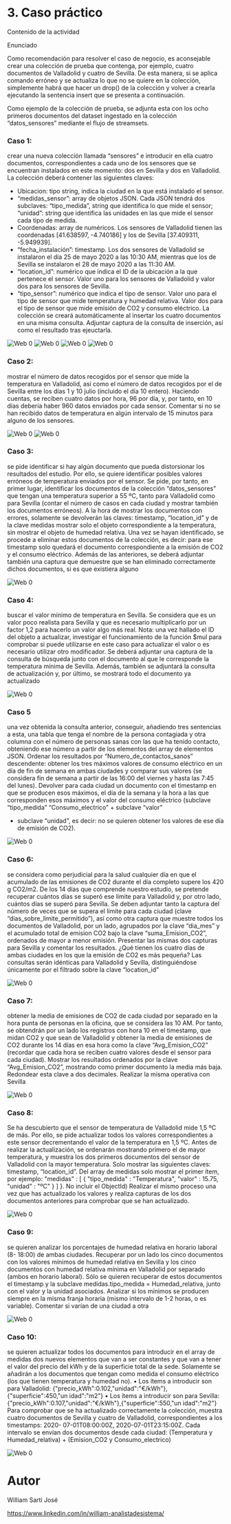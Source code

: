 # 3. Caso práctico

Contenido de la actividad

Enunciado



Como recomendación para resolver el caso de negocio, es aconsejable crear una colección de prueba que contenga, por ejemplo, cuatro documentos de Valladolid y cuatro de Sevilla. De esta manera, si se aplica comando erróneo y se actualiza lo que no se quiere en la colección, simplemente habrá que hacer un drop() de la colección y volver a crearla ejecutando la sentencia insert que se presenta a continuación.



Como ejemplo de la colección de prueba, se adjunta esta con los ocho primeros documentos del dataset ingestado en la colección “datos_sensores” mediante el flujo de streamsets.


### Caso 1:

crear una nueva colección llamada “sensores” e introducir en ella cuatro 
documentos, correspondientes a cada uno de los sensores que se encuentran instalados en 
este momento: dos en Sevilla y dos en Valladolid.
La colección deberá contener las siguientes claves:
- Ubicacion: tipo string, indica la ciudad en la que está instalado el sensor.
- “medidas_sensor”: array de objetos JSON. Cada JSON tendrá dos subclaves: 
“tipo_medida”, string que identifica lo que mide el sensor; “unidad”: string que 
identifica las unidades en las que mide el sensor cada tipo de medida.
- Coordenadas: array de numéricos. Los sensores de Valladolid tienen las coordenadas 
[41.638597, -4.740186] y los de Sevilla [37.409311, -5.949939].
- “fecha_instalación”: timestamp. Los dos sensores de Valladolid se instalaron el día 
25 de mayo 2020 a las 10:30 AM, mientras que los de Sevilla se instalaron el 28 de 
mayo 2020 a las 11:30 AM.
- “location_id”: numérico que indica el ID de la ubicación a la que pertenece el sensor. 
Valor uno para los sensores de Valladolid y valor dos para los sensores de Sevilla.
- “tipo_sensor”: numérico que indica el tipo de sensor. Valor uno para el tipo de sensor 
que mide temperatura y humedad relativa. Valor dos para el tipo de sensor que mide 
emisión de CO2 y consumo eléctrico.
La colección se creará automáticamente al insertar los cuatro documentos en una misma 
consulta. Adjuntar captura de la consulta de inserción, así como el resultado tras 
ejeuctarla.

![Web 0](https://github.com/williamsartijose/MestradoAvila/blob/main/Tecnolog%C3%ADa%20y%20herramientas%20Big%20Data/3.%20Caso%20pr%C3%A1ctico/img/CASO%201.png)
![Web 0](https://github.com/williamsartijose/MestradoAvila/blob/main/Tecnolog%C3%ADa%20y%20herramientas%20Big%20Data/3.%20Caso%20pr%C3%A1ctico/img/CASO%201.1.png)
![Web 0](https://github.com/williamsartijose/MestradoAvila/blob/main/Tecnolog%C3%ADa%20y%20herramientas%20Big%20Data/3.%20Caso%20pr%C3%A1ctico/img/CASO1.1.1.png)
![Web 0](https://github.com/williamsartijose/MestradoAvila/blob/main/Tecnolog%C3%ADa%20y%20herramientas%20Big%20Data/3.%20Caso%20pr%C3%A1ctico/img/CASO1.1.1.1.png)



### Caso 2:

mostrar el número de datos recogidos por el sensor que mide la temperatura en 
Valladolid, así como el número de datos recogidos por el de Sevilla entre los días 1 y 10 
julio (incluido el día 10 entero).
Haciendo cuentas, se reciben cuatro datos por hora, 96 por día, y, por tanto, en 10 días 
debería haber 960 datos enviados por cada sensor. Comentar si no se han recibido datos
de temperatura en algún intervalo de 15 minutos para alguno de los sensores.


![Web 0](https://github.com/williamsartijose/MestradoAvila/blob/main/Tecnolog%C3%ADa%20y%20herramientas%20Big%20Data/3.%20Caso%20pr%C3%A1ctico/img/CASO%202.png) 
![Web 0](https://github.com/williamsartijose/MestradoAvila/blob/main/Tecnolog%C3%ADa%20y%20herramientas%20Big%20Data/3.%20Caso%20pr%C3%A1ctico/img/CASO2.1.png) 


### Caso 3:
se pide identificar si hay algún documento que pueda distorsionar los resultados 
del estudio. Por ello, se quiere identificar posibles valores erróneos de temperatura 
enviados por el sensor. 
Se pide, por tanto, en primer lugar, identificar los documentos de la colección 
“datos_sensores” que tengan una temperatura superior a 55 ºC, tanto para Valladolid 
como para Sevilla (contar el número de casos en cada ciudad y mostrar también los 
documentos erróneos). 
A la hora de mostrar los documentos con errores, solamente se devolverán las claves: 
timestamp, “location_id” y de la clave medidas mostrar solo el objeto correspondiente a 
la temperatura, sin mostrar el objeto de humedad relativa. 
Una vez se hayan identificado, se procede a eliminar estos documentos de la colección, 
es decir: para ese timestamp solo quedará el documento correspondiente a la emisión de 
CO2 y el consumo eléctrico.
Además de las anteriores, se deberá adjuntar también una captura que demuestre que se 
han eliminado correctamente dichos documentos, si es que existiera alguno

![Web 0](https://github.com/williamsartijose/MestradoAvila/blob/main/Tecnolog%C3%ADa%20y%20herramientas%20Big%20Data/3.%20Caso%20pr%C3%A1ctico/img/CASO3.1.png) 

### Caso 4:
buscar el valor mínimo de temperatura en Sevilla. Se considera que es un valor 
poco realista para Sevilla y que es necesario multiplicarlo por un factor 1,2 para hacerlo 
un valor algo más real. 
Nota: una vez hallado el ID del objeto a actualizar, investigar el funcionamiento de la 
función $mul para comprobar si puede utilizarse en este caso para actualizar el valor o 
es necesario utilizar otro modificador.
Se deberá adjuntar una captura de la consulta de búsqueda junto con el documento al que 
le corresponde la temperatura mínima de Sevilla. Además, también se adjuntará la 
consulta de actualización y, por último, se mostrará todo el documento ya actualizado 

![Web 0](https://github.com/williamsartijose/MestradoAvila/blob/main/Tecnolog%C3%ADa%20y%20herramientas%20Big%20Data/3.%20Caso%20pr%C3%A1ctico/img/CASO4.png) 






### Caso 5
 una vez obtenida la consulta anterior, conseguir, añadiendo tres sentencias a esta, una tabla que tenga el nombre de la persona contagiada y otra columna con el número de personas sanas con las que ha tenido contacto, obteniendo ese número a partir de los elementos del array de elementos JSON. Ordenar los resultados por “Numero_de_contactos_sanos” descendente: obtener los tres máximos valores de consumo eléctrico en un día de fin de 
semana en ambas ciudades y comparar sus valores (se considera fin de semana a partir de 
las 16:00 del viernes y hasta las 7:45 del lunes). 
Devolver para cada ciudad un documento con el timestamp en que se producen esos 
máximos, el día de la semana y la hora a las que corresponden esos máximos y el valor 
del consumo eléctrico (subclave “tipo_medida” “Consumo_electrico” + subclave “valor” 
+ subclave “unidad”, es decir: no se quieren obtener los valores de ese día de emisión de 
CO2).



![Web 0](https://github.com/williamsartijose/MestradoAvila/blob/main/Tecnolog%C3%ADa%20y%20herramientas%20Big%20Data/3.%20Caso%20pr%C3%A1ctico/img/CASO5.png) 


### Caso 6:
 se considera como perjudicial para la salud cualquier día en que el acumulado 
de las emisiones de CO2 durante el día completo supere los 420 g CO2/m2. De los 14 
días que comprende nuestro estudio, se pretende recuperar cuántos días se superó ese 
límite para Valladolid y, por otro lado, cuántos días se superó para Sevilla.
Se deben adjuntar tanto la captura del número de veces que se supera el límite para cada 
ciudad (clave “días_sobre_limite_permitido”), así como otra captura que muestre todos 
los documentos de Valladolid, por un lado, agrupados por la clave “dia_mes” y el 
acumulado total de emision CO2 bajo la clave “suma_Emision_CO2”, ordenados de 
mayor a menor emisión. 
Presentar las mismas dos capturas para Sevilla y comentar los resultados. ¿Qué tienen los 
cuatro días de ambas ciudades en los que la emisión de CO2 es más pequeña? 
Las consultas serán idénticas para Valladolid y Sevilla, distinguiéndose únicamente por 
el filtrado sobre la clave “location_id”


![Web 0](https://github.com/williamsartijose/MestradoAvila/blob/main/Tecnolog%C3%ADa%20y%20herramientas%20Big%20Data/3.%20Caso%20pr%C3%A1ctico/img/Caso6.png) 



### Caso 7:
 obtener la media de emisiones de CO2 de cada ciudad por separado en la hora 
punta de personas en la oficina, que se considera las 10 AM. Por tanto, se obtendrán por 
un lado los registros con hora 10 en el timestamp, que midan CO2 y que sean de 
Valladolid y obtener la media de emisiones de CO2 durante los 14 días en esa hora como 
la clave “Avg_Emision_CO2” (recordar que cada hora se reciben cuatro valores desde el 
sensor para cada ciudad). Mostrar los resultados ordenados por la clave 
“Avg_Emision_CO2”, mostrando como primer documento la media más baja. Redondear 
esta clave a dos decimales. Realizar la misma operativa con Sevilla

![Web 0](https://github.com/williamsartijose/MestradoAvila/blob/main/Tecnolog%C3%ADa%20y%20herramientas%20Big%20Data/3.%20Caso%20pr%C3%A1ctico/img/CASO7.png) 




### Caso 8:
 Se ha descubierto que el sensor de temperatura de Valladolid mide 1,5 ºC de 
más. Por ello, se pide actualizar todos los valores correspondientes a este sensor 
decrementando el valor de la temperatura en 1,5 ºC. 
Antes de realizar la actualización, se ordenarán mostrando primero el de mayor 
temperatura, y muestra los dos primeros documentos del sensor de Valladolid con la 
mayor temperatura. Solo mostrar las siguientes claves: timestamp, “location_id”. Del 
array de medidas solo mostrar el primer ítem, por ejemplo: "medidas" : [ { 
"tipo_medida" : "Temperatura", "valor" : 15.75, "unidad" : 
"ºC" } ] }. No incluir el ObjectId)
Realizar el mismo proceso una vez que has actualizado los valores y realiza capturas de 
los dos documentos anteriores para comprobar que se han actualizado.

![Web 0](https://github.com/williamsartijose/MestradoAvila/blob/main/Tecnolog%C3%ADa%20y%20herramientas%20Big%20Data/3.%20Caso%20pr%C3%A1ctico/img/CASO1.1.1.png) 





### Caso 9:
se quieren analizar los porcentajes de humedad relativa en horario laboral (8-
18:00) de ambas ciudades. Recuperar por un lado los cinco documentos con los valores 
mínimos de humedad relativa en Sevilla y los cinco documentos con humedad relativa 
mínima en Valladolid por separado (ambos en horario laboral). 
Sólo se quieren recuperar de estos documentos el timestamp y la subclave 
medidas.tipo_medida = Humedad_relativa, junto con el valor y la unidad 
asociados.
Analizar si los mínimos se producen siempre en la misma franja horaria (mismo intervalo 
de 1-2 horas, o es variable). Comentar si varían de una ciudad a otra

![Web 0](https://github.com/williamsartijose/MestradoAvila/blob/main/Tecnolog%C3%ADa%20y%20herramientas%20Big%20Data/3.%20Caso%20pr%C3%A1ctico/img/CASO9.png) 



### Caso 10:

se quieren actualizar todos los documentos para introducir en el array de 
medidas dos nuevos elementos que van a ser constantes y que van a tener el valor del 
precio del kWh y de la superficie total de la sede. 
Solamente se añadirán a los documentos que tengan como medida el consumo eléctrico 
(los que tienen temperatura y humedad no).
• Los ítems a introducir son para Valladolid:
{"precio_kWh":0.102,"unidad":"€/kWh"},{"superficie":450,"un
idad":"m2"}
• Los ítems a introducir son para Sevilla: 
{"precio_kWh":0.107,"unidad":"€/kWh"},{"superficie":550,"un
idad":"m2"}
Para comprobar que se ha actualizado correctamente la colección, muestra cuatro 
documentos de Sevilla y cuatro de Valladolid, correspondientes a los timestamps: 2020-
07-01T08:00:00Z, 2020-07-01T23:15:00Z. Cada intervalo se envían dos 
documentos desde cada ciudad: (Temperatura y Humedad_relativa) + 
(Emision_CO2 y Consumo_electrico)


![Web 0](https://github.com/williamsartijose/MestradoAvila/blob/main/Tecnolog%C3%ADa%20y%20herramientas%20Big%20Data/3.%20Caso%20pr%C3%A1ctico/img/CASO10.png) 



# Autor

William Sarti José

https://www.linkedin.com/in/william-analistadesistema/
